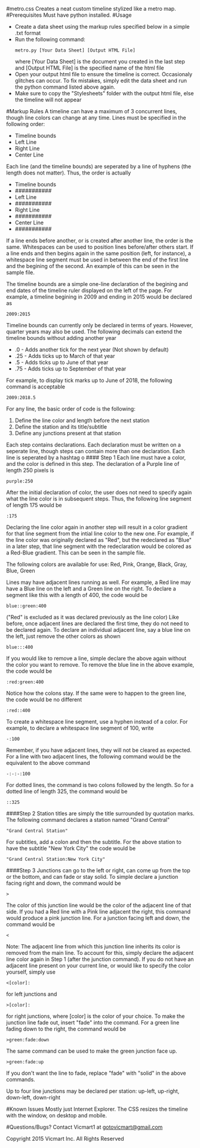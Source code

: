 #metro.css
Creates a neat custom timeline stylized like a metro map. 
#Prerequisites
Must have python installed.
#Usage
<ul>
<li>Create a data sheet using the markup rules specified below in a simple .txt format</li>
<li>Run the following command:
<pre><code>metro.py [Your Data Sheet] [Output HTML File]</pre></code>
where [Your Data Sheet] is the document you created in the last step and [Output HTML File] is the specified name of the html file</li>
<li>Open your output html file to ensure the timeline is correct. Occasionaly glitches can occur. To fix mistakes, simply edit the data sheet and run the python command listed above again.</li>
<li>Make sure to copy the "Stylesheets" folder with the output html file, else the timeline will not appear</li>
</ul>
#Markup Rules
A timeline can have a maximum of 3 concurrent lines, though line colors can change at any time. Lines must be specified in the following order:
<ul>
<li>Timeline bounds</li>
<li>Left Line</li>
<li>Right Line</li>
<li>Center Line</li>
</ul>
Each line (and the timeline bounds) are seperated by a line of hyphens (the length does not matter). Thus, the order is actually
<ul>
<li>Timeline bounds</li>
<li>###########</li>
<li>Left Line</li>
<li>###########</li>
<li>Right Line</li>
<li>###########</li>
<li>Center Line</li>
<li>###########</li>
</ul>

If a line ends before another, or is created after another line, the order is the same. Whitespaces can be used to position lines before/after others start. If a line ends and then begins again in the same position (left, for instance), a whitespace line segment must be used in between the end of the first line and the begining of the second. An example of this can be seen in the sample file.

The timeline bounds are a simple one-line declaration of the begining and end dates of the timeline ruler displayed on the left of the page. For example, a timeline begining in 2009 and ending in 2015 would be declared as
<pre><code>2009:2015</code></pre>
Timeline bounds can currently only be declared in terms of years. However, quarter years may also be used. The following decimals can extend the timeline bounds without adding another year
<ul>
<li>.0 - Adds another tick for the next year (Not shown by default)</li>
<li>.25 - Adds ticks up to March of that year</li>
<li>.5 - Adds ticks up to June of that year</li>
<li>.75 - Adds ticks up to September of that year</li>
</ul>
For example, to display tick marks up to June of 2018, the following command is acceptable
<pre><code>2009:2018.5</code></pre>

For any line, the basic order of code is the following:
<ol>
<li>Define the line color and length before the next station</li>
<li>Define the station and its title/subtitle</li>
<li>Define any junctions present at that station</li>
</ol>
Each step contains declarations. Each declaration must be written on a seperate line, though steps can contain more than one declaration. Each line is seperated by a hashtag o
#### Step 1
Each line must have a color, and the color is defined in this step. The declaration of a Purple line of length 250 pixels is
<pre><code>purple:250</code></pre>
After the initial declaration of color, the user does not need to specify again what the line color is in subsequent steps. Thus, the following line segment of length 175 would be
<pre><code>:175</code></pre>
Declaring the line color again in another step will result in a color gradient for that line segment from the intial line color to the new one. For example, if the line color was originally declared as "Red", but the redeclared as "Blue" in a later step, that line segment with the redeclaration would be colored as a Red-Blue gradient. This can be seen in the sample file.

The following colors are available for use: Red, Pink, Orange, Black, Gray, Blue, Green

Lines may have adjacent lines running as well. For example, a Red line may have a Blue line on the left and a Green line on the right. To declare a segment like this with a length of 400, the code would be
<pre><code>blue::green:400</code></pre>
("Red" is excluded as it was declared previously as the line color) Like before, once adjacent lines are declared the first time, they do not need to be declared again. To declare an individual adjacent line, say a blue line on the left, just remove the other colors as shown
<pre><code>blue:::400</code></pre>
If you would like to remove a line, simple declare the above again without the color you want to remove. To remove the blue line in the above example, the code would be
<pre><code>:red:green:400</code></pre>
Notice how the colons stay. If the same were to happen to the green line, the code would be no different
<pre><code>:red::400</code></pre>
To create a whitespace line segment, use a hyphen instead of a color. For example, to declare a whitespace line segment of 100, write 
<pre><code>-:100</code></pre>
Remember, if you have adjacent lines, they will not be cleared as expected. For a line with two adjacent lines, the following command would be the equivalent to the above command
<pre><code>-:-:-:100</code></pre>
For dotted lines, the command is two colons followed by the length. So for a dotted line of length 325, the command would be
<pre><code>::325</code></pre>

####Step 2
Station titles are simply the title surrounded by quotation marks. The following command declares a station named "Grand Central"
<pre><code>"Grand Central Station"</code></pre>
For subtitles, add a colon and then the subtitle. For the above station to have the subtitle "New York City" the code would be
<pre><code>"Grand Central Station:New York City"</code></pre>

####Step 3
Junctions can go to the left or right, can come up from the top or the bottom, and can fade or stay solid. To simple declare a junction facing right and down, the command would be
<pre><code>></code></pre>
The color of this junction line would be the color of the adjacent line of that side. If you had a Red line with a Pink line adjacent the right, this command would produce a pink junction line. For a junction facing left and down, the command would be
<pre><code><</code></pre>
Note: The adjacent line from which this junction line inherits its color is removed from the main line. To account for this, simply declare the adjacent line color again in Step 1 (after the junction command).
If you do not have an adjacent line present on your current line, or would like to specify the color yourself, simply use
<pre><code><[color]:</code></pre>
for left junctions and 
<pre><code>>[color]:</code></pre>
for right junctions, where [color] is the color of your choice.
To make the junction line fade out, insert "fade" into the command. For a green line fading down to the right, the command would be
<pre><code>>green:fade:down</code></pre>
The same command can be used to make the green junction face up.
<pre><code>>green:fade:up</code></pre>
If you don't want the line to fade, replace "fade" with "solid" in the above commands.

Up to four line junctions may be declared per station: up-left, up-right, down-left, down-right

#Known Issues
Mostly just Internet Explorer. The CSS resizes the timeline with the window, on desktop and mobile.

#Questions/Bugs?
Contact Vicmart1 at gotovicmart@gmail.com

<footer>Copyright 2015 Vicmart Inc. All Rights Reserved</footer>
